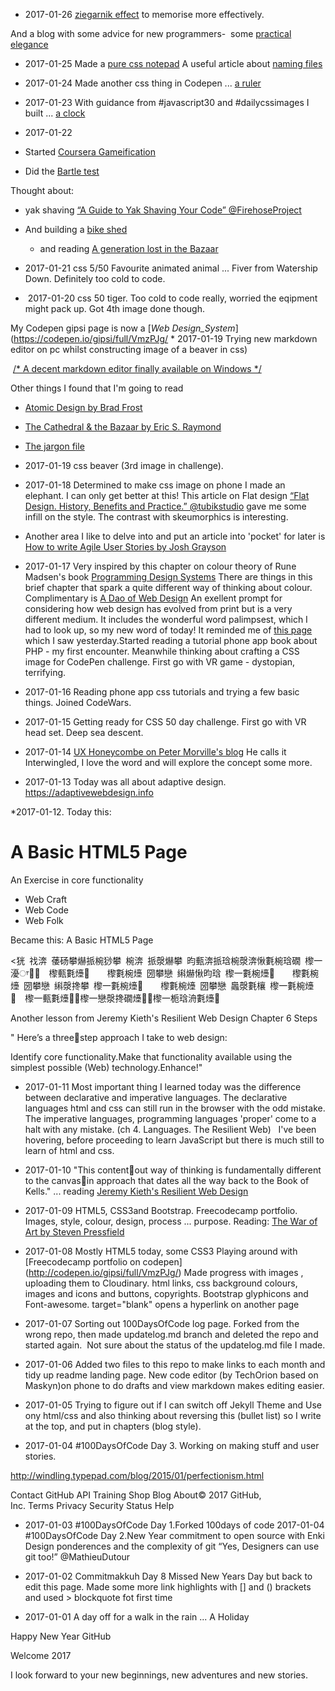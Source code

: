 

* 2017-01-26 [ziegarnik effect](https://en.wikipedia.org/wiki/Zeigarnik_effect) to memorise more effectively.

And a blog with some advice for new programmers-   some
[practical elegance](http://decomplecting.org/blog/2013/09/29/letter-to-a-young-or-new-programmer/)


* 2017-01-25 Made a [pure css notepad](http://hackwrite.com/posts/file-names/)
  A useful article about [naming files](http://hackwrite.com/posts/file-names/) 
  

* 2017-01-24 Made another css thing in Codepen ... [a ruler](http://codepen.io/gipsi/pen/zNzVpe)


* 2017-01-23  With guidance from #javascript30 and #dailycssimages I built ...  [a clock](http://codepen.io/gipsi/pen/ygXexN)

* 2017-01-22

* Started [Coursera Gameification](https://www.coursera.org/learn/gamification)

* Did the [Bartle test](http://4you2learn.com/bartle/)

Thought about:

* yak shaving [“A Guide to Yak Shaving Your Code” @FirehoseProject](https://medium.com/@firehoseproject/a-guide-to-yak-shaving-your-code-d30f98dc759)

* And building a [bike shed](http://bikeshed.org)
  * and reading [A generation lost in the Bazaar](http://queue.acm.org/detail.cfm?id=2349257)
* 2017-01-21 css 5/50 Favourite animated animal ... Fiver from Watership Down.  Definitely too cold to code. 
 *  2017-01-20 css 50 tiger.  Too cold to code really, worried the eqipment might pack up.  Got 4th image done though.

 My Codepen gipsi page is now a [_Web Design_System_](https://codepen.io/gipsi/full/VmzPJg/ * 2017-01-19 Trying new markdown editor on pc whilst constructing image of a beaver in css)
 
  [/* A decent markdown editor finally available on Windows */](https://typora.io/#windows)
  
   Other things I found that I'm going to read 
 * [ Atomic Design by Brad Frost](http://atomicdesign.bradfrost.com/)
  * [The Cathedral & the Bazaar by  Eric S. Raymond](https://library.oreilly.com/book/9780596001087/the-cathedral-amp-the-bazaar/8.xhtml?ref=toc#cathbazrev-SECT-1.1)
 * [The jargon file](http://www.catb.org/jargon/html/)
 
 * 2017-01-19 css beaver (3rd image in challenge).
 
 * 2017-01-18 Determined to make css image on phone I made an elephant.  I can only get better at this! This article on Flat design [“Flat Design. History, Benefits and Practice.” @tubikstudio](https://uxplanet.org/flat-design-history-benefits-and-practice-c2b092955f14) gave me some infill on the style. The contrast with skeumorphics is interesting.  

* Another area I like to delve into and put an article into 'pocket' for later is [How to write Agile User Stories by Josh Grayson](https://gorillalogic.com/blog/how-to-write-agile-user-stories/?utm_content=44695328&utm_medium=social&utm_source=twitter)

*  2017-01-17  Very inspired by this chapter on colour theory of Rune Madsen's book [Programming Design Systems](https://programmingdesignsystems.com/color/a-short-history-of-color-theory/?utm_source=Programming+Design+Systems&utm_campaign=bf03f75c71-EMAIL_CAMPAIGN_2017_01_15&utm_medium=email&utm_term=0_a2d6a1e779-bf03f75c71-120128697) There are things in this brief chapter that spark a quite different way of thinking about colour.  Complimentary is [A Dao of Web Design](http://alistapart.com/article/dao) An exellent prompt for considering how web design has evolved from print but is a very different medium.  It includes the wonderful word palimpsest, which I had to look up, so my new word of today!  It reminded me of [this page](https://bryanrieger.com) which I saw yesterday.Started reading a tutorial phone app book about PHP - my first encounter.
Meanwhile thinking about crafting a CSS image for CodePen challenge.
First go with VR game - dystopian, terrifying.

*  2017-01-16 Reading phone app  css tutorials and trying a few basic things.  Joined CodeWars.

* 2017-01-15
Getting ready for CSS 50 day challenge. 
First go with VR head set. Deep sea descent.

* 2017-01-14 [UX Honeycombe on Peter Morville's blog](http://intertwingled.org/user-experience-honeycomb/)
He calls it Interwingled, I love the word and will explore the concept some more.
* 2017-01-13 Today was all about adaptive design.
https://adaptivewebdesign.info

*2017-01-12. Today this:
<!DOCTYPE html>

<html>

<head>

<title> html5 </title>

</head>

<body>

<h1>A  Basic HTML5 Page </h1>

<p> An Exercise in core functionality </p>


  <ul>
    <li> Web Craft </li>
    <li> Web Code </li>
    <li> Web Folk </li>
  </ul>

</body>

</html>
Became this:
A Basic HTML5 Page

<㹰 䄀渀 䔀砀攀爀挀椀猀攀 椀渀 挀漀爀攀 昀甀渀挀琀椀漀渀愀氀椀琀礀 㰀⼀瀀ਾ਀਀  㰀甀氀㸀਀    㰀氀椀㸀 圀攀戀 䌀爀愀昀琀 㰀⼀氀椀㸀਀    㰀氀椀㸀 圀攀戀 䌀漀搀攀 㰀⼀氀椀㸀਀    㰀氀椀㸀 圀攀戀 䘀漀氀欀 㰀⼀氀椀㸀਀  㰀⼀甀氀㸀਀਀㰀⼀戀漀搀礀㸀਀਀㰀⼀栀琀洀氀㸀਀

Another lesson from Jeremy Kieth's Resilient Web Design Chapter 6 Steps

" Here’s a threestep approach I take to web design:

Identify core functionality.Make that functionality available using the simplest possible (Web) technology.Enhance!"

* 2017-01-11  Most important thing I learned today was the difference between declarative and imperative languages. The  declarative languages html and css can still run in the browser with the odd mistake. The imperative languages, programming languages 'proper' come to a halt with any mistake. (ch 4. Languages. The Resilient Web)   
I've been hovering, before proceeding to learn JavaScript but there is much still to learn of html and css.

* 2017-01-10 "This contentout way of thinking is fundamentally different to the canvasin approach that dates all the way back to the Book of Kells." ... 
reading [Jeremy Kieth's Resilient Web Design](https://resilientwebdesign.com)

* 2017-01-09 HTML5, CSS3and Bootstrap.  Freecodecamp portfolio. Images, style, colour, design, process ... purpose.
Reading: [The War of Art by Steven Pressfield](http://www.stevenpressfield.com/the-war-of-art/)

* 2017-01-08 Mostly HTML5 today, some CSS3 Playing around with  [Freecodecamp portfolio on codepen]
(http://codepen.io/gipsi/full/VmzPJg/)
Made progress with images , uploading them to Cloudinary.  html links, css background colours, 
images and icons and buttons,  copyrights. Bootstrap glyphicons and Font-awesome. target="blank"
opens a hyperlink on another page


* 2017-01-07 Sorting out 100DaysOfCode log page. Forked from the wrong repo, then made updatelog.md branch and deleted the repo and started again.  Not sure about the status of the updatelog.md file I made.


* 2017-01-06 Added two files to this repo to make links to each month and tidy up readme landing page.  New code editor (by TechOrion based on Maskyn)on phone to do drafts and view markdown makes editing easier.

* 2017-01-05 Trying to figure out if I can switch off Jekyll Theme and Use ony html/css and also thinking about reversing this (bullet list) so I write at the top, and put in chapters (blog style).

* 2017-01-04 #100DaysOfCode Day 3. Working on making stuff and user stories.

http://windling.typepad.com/blog/2015/01/perfectionism.html



Contact GitHub API Training Shop Blog About© 2017 GitHub, Inc. Terms Privacy Security Status Help


* 2017-01-03 #100DaysOfCode Day 1.Forked 100days of code 2017-01-04 #100DaysOfCode Day 2.New Year commitment to open source with Enki Design ponderences and the complexity of git “Yes, Designers can use git too!” @MathieuDutour



* 2017-01-02 Commitmakkuh Day 8 Missed New Years Day but back to edit this page. Made some more link highlights with [] and () brackets and used > blockquote fot first time



* 2017-01-01 A day off for a walk in the rain ... A Holiday


Happy New Year GitHub

Welcome 2017

I look forward to your new beginnings, new adventures and new stories.


